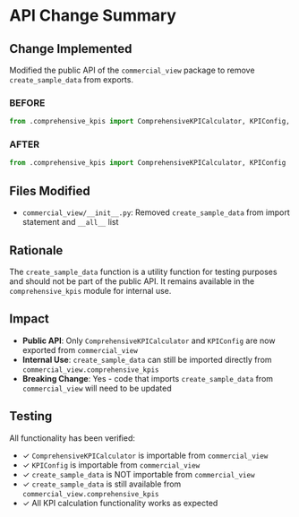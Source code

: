 # API Change Summary

## Change Implemented

Modified the public API of the `commercial_view` package to remove `create_sample_data` from exports.

### BEFORE
```python
from .comprehensive_kpis import ComprehensiveKPICalculator, KPIConfig, create_sample_data
```

### AFTER
```python
from .comprehensive_kpis import ComprehensiveKPICalculator, KPIConfig
```

## Files Modified

- `commercial_view/__init__.py`: Removed `create_sample_data` from import statement and `__all__` list

## Rationale

The `create_sample_data` function is a utility function for testing purposes and should not be part of the public API. It remains available in the `comprehensive_kpis` module for internal use.

## Impact

- **Public API**: Only `ComprehensiveKPICalculator` and `KPIConfig` are now exported from `commercial_view`
- **Internal Use**: `create_sample_data` can still be imported directly from `commercial_view.comprehensive_kpis`
- **Breaking Change**: Yes - code that imports `create_sample_data` from `commercial_view` will need to be updated

## Testing

All functionality has been verified:
- ✓ `ComprehensiveKPICalculator` is importable from `commercial_view`
- ✓ `KPIConfig` is importable from `commercial_view`
- ✓ `create_sample_data` is NOT importable from `commercial_view`
- ✓ `create_sample_data` is still available from `commercial_view.comprehensive_kpis`
- ✓ All KPI calculation functionality works as expected
